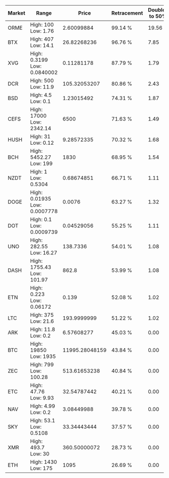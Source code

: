 | Market | Range | Price| Retracement | Doubles to 50% |
| --- | --- | --- | --- | --- |
| ORME | High: 100<br />Low: 1.76 | 2.60099884 | 99.14 % | 19.56 |
| BTX | High: 407<br />Low: 14.1 | 26.82268236 | 96.76 % | 7.85 |
| XVG | High: 0.3199<br />Low: 0.0840002 | 0.11281178 | 87.79 % | 1.79 |
| DCR | High: 500<br />Low: 11.9 | 105.32053207 | 80.86 % | 2.43 |
| BSD | High: 4.5<br />Low: 0.1 | 1.23015492 | 74.31 % | 1.87 |
| CEFS | High: 17000<br />Low: 2342.14 | 6500 | 71.63 % | 1.49 |
| HUSH | High: 31<br />Low: 0.12 | 9.28572335 | 70.32 % | 1.68 |
| BCH | High: 5452.27<br />Low: 199 | 1830 | 68.95 % | 1.54 |
| NZDT | High: 1<br />Low: 0.5304 | 0.68674851 | 66.71 % | 1.11 |
| DOGE | High: 0.01935<br />Low: 0.0007778 | 0.0076 | 63.27 % | 1.32 |
| DOT | High: 0.1<br />Low: 0.0009739 | 0.04529056 | 55.25 % | 1.11 |
| UNO | High: 282.55<br />Low: 16.27 | 138.7336 | 54.01 % | 1.08 |
| DASH | High: 1755.43<br />Low: 101.97 | 862.8 | 53.99 % | 1.08 |
| ETN | High: 0.223<br />Low: 0.06172 | 0.139 | 52.08 % | 1.02 |
| LTC | High: 375<br />Low: 21.6 | 193.9999999 | 51.22 % | 1.02 |
| ARK | High: 11.8<br />Low: 0.2 | 6.57608277 | 45.03 % | 0.00 |
| BTC | High: 19850<br />Low: 1935 | 11995.28048159 | 43.84 % | 0.00 |
| ZEC | High: 799<br />Low: 100.28 | 513.61653238 | 40.84 % | 0.00 |
| ETC | High: 47.76<br />Low: 9.93 | 32.54787442 | 40.21 % | 0.00 |
| NAV | High: 4.99<br />Low: 0.2 | 3.08449988 | 39.78 % | 0.00 |
| SKY | High: 53.1<br />Low: 0.5108 | 33.34443444 | 37.57 % | 0.00 |
| XMR | High: 493.7<br />Low: 30 | 360.50000072 | 28.73 % | 0.00 |
| ETH | High: 1430<br />Low: 175 | 1095 | 26.69 % | 0.00 |
